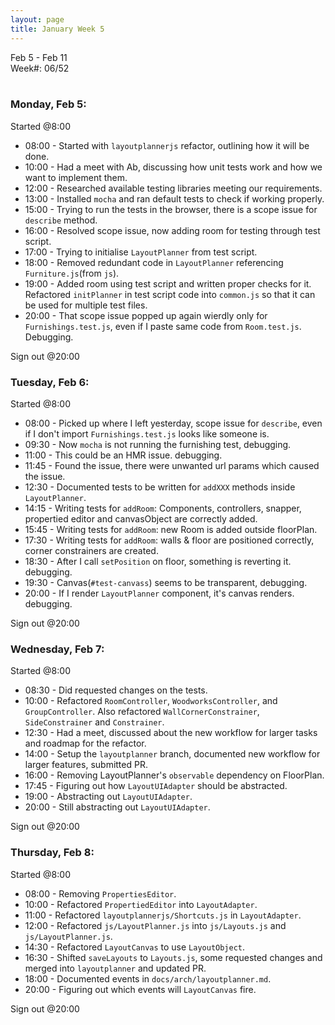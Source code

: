 ```yaml
---
layout: page
title: January Week 5
---
```


Feb 5 - Feb 11<br>
Week#: 06/52<br><br>

### Monday, Feb 5:

Started @8:00

- 08:00 - Started with `layoutplannerjs` refactor, outlining how it will be done.
- 10:00 - Had a meet with Ab, discussing how unit tests work and how we want to implement them.
- 12:00 - Researched available testing libraries meeting our requirements.
- 13:00 - Installed `mocha` and ran default tests to check if working properly.
- 15:00 - Trying to run the tests in the browser, there is a scope issue for `describe` method.
- 16:00 - Resolved scope issue, now adding room for testing through test script.
- 17:00 - Trying to initialise `LayoutPlanner` from test script.
- 18:00 - Removed redundant code in `LayoutPlanner` referencing `Furniture.js`(from `js`).
- 19:00 - Added room using test script and written proper checks for it. Refactored `initPlanner` in test script code into `common.js` so that it can be used for multiple test files.
- 20:00 - That scope issue popped up again wierdly only for `Furnishings.test.js`, even if I paste same code from `Room.test.js`. Debugging.

Sign out @20:00

### Tuesday, Feb 6:

Started @8:00

- 08:00 - Picked up where I left yesterday, scope issue for `describe`, even if I don't import `Furnishings.test.js` looks like someone is.
- 09:30 - Now `mocha` is not running the furnishing test, debugging.
- 11:00 - This could be an HMR issue. debugging.
- 11:45 - Found the issue, there were unwanted url params which caused the issue.
- 12:30 - Documented tests to be written for `addXXX` methods inside `LayoutPlanner`.
- 14:15 - Writing tests for `addRoom`: Components, controllers, snapper, propertied editor and canvasObject are correctly added.
- 15:45 - Writing tests for `addRoom`: new Room is added outside floorPlan.
- 17:30 - Writing tests for `addRoom`: walls & floor are positioned correctly, corner constrainers are created.
- 18:30 - After I call `setPosition` on floor, something is reverting it. debugging.
- 19:30 - Canvas(`#test-canvass`) seems to be transparent, debugging.
- 20:00 - If I render `LayoutPlanner` component, it's canvas renders. debugging.

Sign out @20:00

### Wednesday, Feb 7:

Started @8:00

- 08:30 - Did requested changes on the tests.
- 10:00 - Refactored `RoomController`, `WoodworksController`, and `GroupController`. Also refactored `WallCornerConstrainer`, `SideConstrainer` and `Constrainer`.
- 12:30 - Had a meet, discussed about the new workflow for larger tasks and roadmap for the refactor.
- 14:00 - Setup the `layoutplanner` branch, documented new workflow for larger features, submitted PR.
- 16:00 - Removing LayoutPlanner's `observable` dependency on FloorPlan.
- 17:45 - Figuring out how `LayoutUIAdapter` should be abstracted.
- 19:00 - Abstracting out `LayoutUIAdapter`.
- 20:00 - Still abstracting out `LayoutUIAdapter`.

Sign out @20:00

### Thursday, Feb 8:

Started @8:00

- 08:00 - Removing `PropertiesEditor`.
- 10:00 - Refactored `PropertiedEditor` into `LayoutAdapter`.
- 11:00 - Refactored `layoutplannerjs/Shortcuts.js` in `LayoutAdapter`.
- 12:00 - Refactored `js/LayoutPlanner.js` into `js/Layouts.js` and `js/LayoutPlanner.js`.
- 14:30 - Refactored `LayoutCanvas` to use `LayoutObject`.
- 16:30 - Shifted `saveLayouts` to `Layouts.js`, some requested changes and merged into `layoutplanner` and updated PR.
- 18:00 - Documented events in `docs/arch/layoutplanner.md`.
- 20:00 - Figuring out which events will `LayoutCanvas` fire.

Sign out @20:00